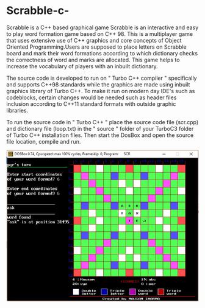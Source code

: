 # Scrabble-c-
Scrabble is a C++ based graphical game Scrabble is an interactive and easy to play word formation game based on C++ 98. This is a multiplayer game that uses extensive use of C++ graphics and core concepts of Object Oriented Programming.Users are supposed to place letters on Scrabble board and mark their word formations according to which dictionary checks the correctness of word and marks are allocated. This game helps to increase the vocabulary of players with an inbuilt dictionary.

The source code is developed to run on " Turbo C++ compiler " specifically and supports C++98 standards while the graphics are made using inbuilt graphics library of Turbo C++. To make it run on modern day IDE's such as codeblocks, certain changes would be needed such as header files inclusion according to C++11 standard formats with outside graphic libraries.  

To run the source code in " Turbo C++ "  place the source code file (scr.cpp) and dictionary file (loop.txt) in the " source " folder of your TurboC3 folder of Turbo C++ installation files. Then start the DosBox and open the source file location, compile and run.



![alt text](https://github.com/Mausam-Sharma/Scrabble/blob/master/Scrabble.JPG)
